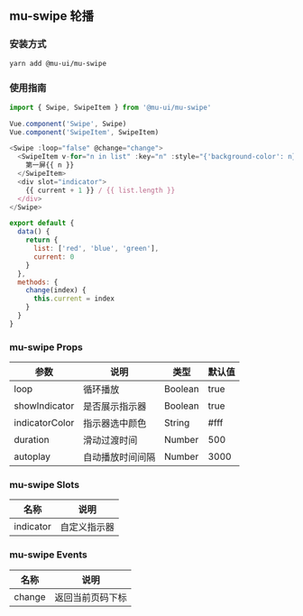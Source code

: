 ## mu-swipe 轮播

### 安装方式

```bash
yarn add @mu-ui/mu-swipe
```

### 使用指南

```js
import { Swipe, SwipeItem } from '@mu-ui/mu-swipe'

Vue.component('Swipe', Swipe)
Vue.component('SwipeItem', SwipeItem)

<Swipe :loop="false" @change="change">
  <SwipeItem v-for="n in list" :key="n" :style="{'background-color': n}">
    第一屏{{ n }}
  </SwipeItem>
  <div slot="indicator">
    {{ current + 1 }} / {{ list.length }}
  </div>
</Swipe>

export default {
  data() {
    return {
      list: ['red', 'blue', 'green'],
      current: 0
    }
  },
  methods: {
    change(index) {
      this.current = index
    }
  }
}
```

### mu-swipe Props

参数|说明|类型|默认值
---|---|---|---
loop|循环播放|Boolean|true
showIndicator|是否展示指示器|Boolean|true
indicatorColor|指示器选中颜色|String|#fff
duration|滑动过渡时间|Number|500
autoplay|自动播放时间间隔|Number|3000

### mu-swipe Slots

名称|说明
---|---
indicator|自定义指示器

### mu-swipe Events

名称|说明
---|---
change|返回当前页码下标
